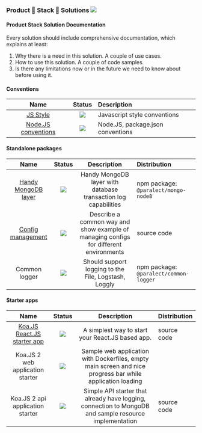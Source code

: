 ### Product 👋 Stack 👋 Solutions ![](https://img.shields.io/badge/status-solution-green.svg)

#### Product Stack Solution Documentation

Every solution should include comprehensive documentation, which explains at least:

1. Why there is a need in this solution. A couple of use cases.
2. How to use this solution. A couple of code samples.
3. Is there any limitations now or in the future we need to know about before using it.

#### Conventions

|Name|Status|Description|
|:--:|:----:|:----------|
|[JS Style](./conventions/js-style/README.md)|![](https://img.shields.io/badge/status-solution-green.svg)|Javascript style conventions|
|[Node.JS conventions](./conventions/node-js/README.md)|![](https://img.shields.io/badge/status-solution-green.svg)|Node.JS, package.json conventions|


#### Standalone packages

|Name|Status|Description |Distribution|
|:--:|:----:|:----------:|:------|
|[Handy MongoDB layer](./mongo-node8/README.md)|![](https://img.shields.io/badge/status-solution-green.svg)|Handy MongoDB layer with database transaction log capabilities|npm package: `@paralect/mongo-node8`|
|[Config management](./config-management/README.md)|![](https://img.shields.io/badge/status-solution-green.svg)|Describe a common way and show example of managing configs for different environments|source code|
|Common logger|![](https://img.shields.io/badge/status-solution-green.svg)| Should support logging to the File, Logstash, Loggly|npm package: `@paralect/common-logger`|

#### Starter apps

|Name|Status|Description |Distribution|
|:--:|:----:|:----------:|:------|
|[Koa.JS React.JS starter app](./koa-react-starter/README.md)|![](https://img.shields.io/badge/status-solution-green.svg)|A simplest way to start your React.JS based app.|source code|
|Koa.JS 2 web application starter|![](https://img.shields.io/badge/status-solution-green.svg)|Sample web application with Dockerfiles, empty main screen and nice progress bar while application loading|
|Koa.JS 2 api application starter|![](https://img.shields.io/badge/status-solution-green.svg)|Simple API starter that already have logging, connection to MongoDB and sample resource implementation|source code|
